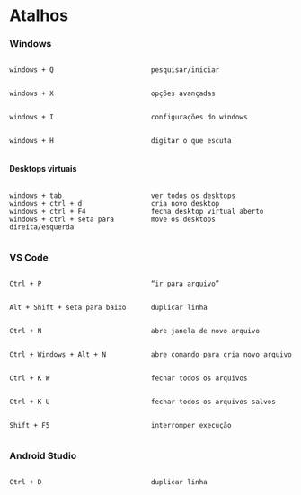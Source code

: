 # Atalhos

### Windows

<div style="display: flex; justify-content: space-around;"><div style="flex: 1;">

```
windows + Q
```
</div><div style="flex: 1;">

```
pesquisar/iniciar
```
</div></div>
<div style="display: flex; justify-content: space-around;"><div style="flex: 1;">

```
windows + X
```
</div><div style="flex: 1;">

```
opções avançadas
```
</div></div>
<div style="display: flex; justify-content: space-around;"><div style="flex: 1;">

```
windows + I
```
</div><div style="flex: 1;">

```
configurações do windows
```
</div></div>
<div style="display: flex; justify-content: space-around;"><div style="flex: 1;">

```
windows + H
```
</div><div style="flex: 1;">

```
digitar o que escuta
```
</div></div>

#### Desktops virtuais

<div style="display: flex; justify-content: space-around;"><div style="flex: 1;">

```
windows + tab
windows + ctrl + d
windows + ctrl + F4
windows + ctrl + seta para direita/esquerda
```
</div><div style="flex: 1;">

```
ver todos os desktops
cria novo desktop
fecha desktop virtual aberto
move os desktops
```
</div></div>

### VS Code

<div style="display: flex; justify-content: space-around;"><div style="flex: 1;">

```
Ctrl + P
```
</div><div style="flex: 1;">

```
“ir para arquivo”
```
</div></div>
<div style="display: flex; justify-content: space-around;"><div style="flex: 1;">

```
Alt + Shift + seta para baixo
```
</div><div style="flex: 1;">

```
duplicar linha
```
</div></div>
<div style="display: flex; justify-content: space-around;"><div style="flex: 1;">

```
Ctrl + N
```
</div><div style="flex: 1;">

```
abre janela de novo arquivo
```
</div></div>
<div style="display: flex; justify-content: space-around;"><div style="flex: 1;">

```
Ctrl + Windows + Alt + N
```
</div><div style="flex: 1;">

```
abre comando para cria novo arquivo
```
</div></div>
<div style="display: flex; justify-content: space-around;"><div style="flex: 1;">

```
Ctrl + K W
```
</div><div style="flex: 1;">

```
fechar todos os arquivos
```
</div></div>
<div style="display: flex; justify-content: space-around;"><div style="flex: 1;">

```
Ctrl + K U
```
</div><div style="flex: 1;">

```
fechar todos os arquivos salvos
```
</div></div>
<div style="display: flex; justify-content: space-around;"><div style="flex: 1;">

```
Shift + F5
```
</div><div style="flex: 1;">

```
interromper execução
```
</div></div>

### Android Studio

<div style="display: flex; justify-content: space-around;"><div style="flex: 1;">

```
Ctrl + D
```
</div><div style="flex: 1;">

```
duplicar linha
```
</div></div>






